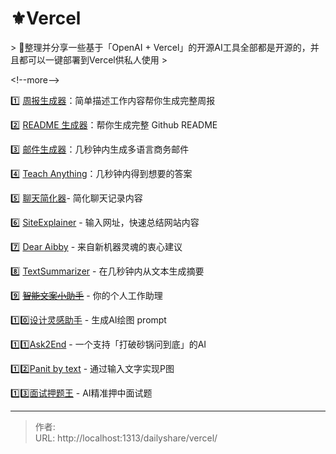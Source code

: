 # ⚜️Vercel


&gt; 🤖整理并分享一些基于「OpenAI &#43; Vercel」的开源AI工具全部都是开源的，并且都可以一键部署到Vercel供私人使用
&gt;

&lt;!--more--&gt;

1️⃣ [周报生成器](https://weeklyreport.avemaria.fun/zh)：简单描述工作内容帮你生成完整周报

2️⃣ [README 生成器](https://readme.rustc.cloud/zh)：帮你生成完整 Github README

3️⃣ [邮件生成器](https://email-helper.vercel.app/)：几秒钟内生成多语言商务邮件

4️⃣ [Teach Anything](https://www.teach-anything.com/)：几秒钟内得到想要的答案

5️⃣ [聊天简化器](https://chat-simplifier.imzbb.cc/zh)- 简化聊天记录内容

6️⃣ [SiteExplainer](https://siteexplainer.vercel.app/) - 输入网址，快速总结网站内容

7️⃣ [Dear Aibby](https://www.dearaibby.com/) - 来自新机器灵魂的衷心建议

8️⃣ [TextSummarizer](https://text-summarizer-seven.vercel.app/) - 在几秒钟内从文本生成摘要

9️⃣ ~~[智能文案小助手](http://www.linglan01.cn/c/chatgpt/)~~ - 你的个人工作助理

1️⃣0️⃣[设计灵感助手](https://www.aigenprompt.com/zh-CN) - 生成AI绘图 prompt

1️⃣1️⃣[Ask2End](https://ask2end.com/) - 一个支持「打破砂锅问到底」的AI

1️⃣2️⃣[Panit by text](https://paintbytext.chat/)  - 通过输入文字实现P图

1️⃣3️⃣[面试押题王](https://yatiwang.linkly.ai/) - AI精准押中面试题


---

> 作者:   
> URL: http://localhost:1313/dailyshare/vercel/  

